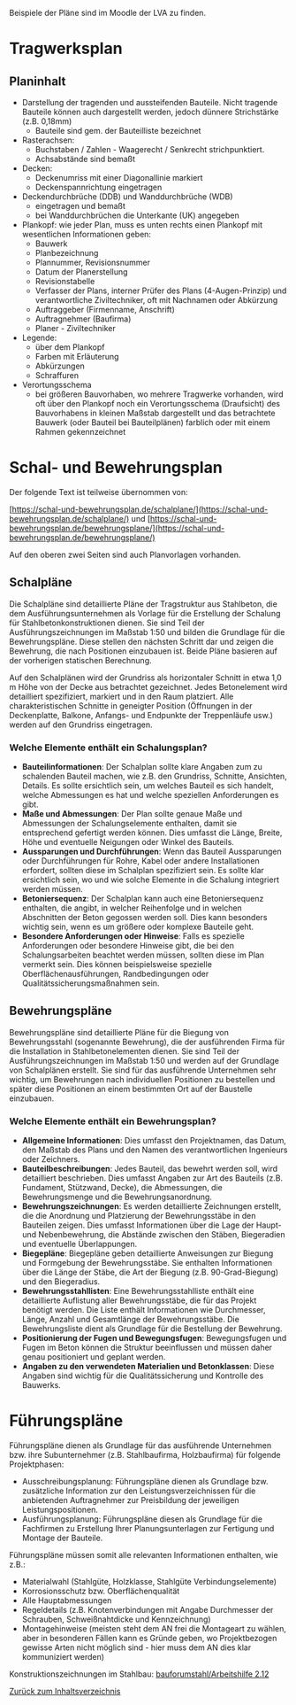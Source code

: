 Beispiele der Pläne sind im Moodle der LVA zu finden.
# Tragwerksplan

## Planinhalt

- Darstellung der tragenden und aussteifenden Bauteile. Nicht tragende Bauteile können auch dargestellt werden, jedoch dünnere Strichstärke (z.B. 0,18mm)
	- Bauteile sind gem. der Bauteilliste bezeichnet 
- Rasterachsen: 
	- Buchstaben / Zahlen - Waagerecht / Senkrecht strichpunktiert. 
	- Achsabstände sind bemaßt
- Decken:
	- Deckenumriss mit einer Diagonallinie markiert
	- Deckenspannrichtung eingetragen
- Deckendurchbrüche (DDB) und Wanddurchbrüche (WDB) 
	- eingetragen und bemaßt
	- bei Wanddurchbrüchen die Unterkante (UK) angegeben
- Plankopf: wie jeder Plan, muss es unten rechts einen Plankopf mit wesentlichen Informationen geben:
	- Bauwerk 
	- Planbezeichnung 
	- Plannummer, Revisionsnummer
	- Datum der Planerstellung
	- Revisionstabelle
	- Verfasser der Plans, interner Prüfer des Plans (4-Augen-Prinzip) und verantwortliche Ziviltechniker, oft mit Nachnamen oder Abkürzung
	- Auftraggeber (Firmenname, Anschrift)
	- Auftragnehmer (Baufirma)
	- Planer - Ziviltechniker
- Legende: 
	- über dem Plankopf
	- Farben mit Erläuterung
	- Abkürzungen
	- Schraffuren
- Verortungsschema
	- bei größeren Bauvorhaben, wo mehrere Tragwerke vorhanden, wird oft über den Plankopf noch ein Verortungsschema (Draufsicht) des Bauvorhabens in kleinen Maßstab dargestellt und das betrachtete Bauwerk (oder Bauteil bei Bauteilplänen) farblich oder mit einem Rahmen gekennzeichnet

# Schal- und Bewehrungsplan

Der folgende Text ist teilweise übernommen von:

[https://schal-und-bewehrungsplan.de/schalplane/](https://schal-und-bewehrungsplan.de/schalplane/)
und
[https://schal-und-bewehrungsplan.de/bewehrungsplane/](https://schal-und-bewehrungsplan.de/bewehrungsplane/)

Auf den oberen zwei Seiten sind auch Planvorlagen vorhanden.

## Schalpläne

Die Schalpläne sind detaillierte Pläne der Tragstruktur aus Stahlbeton, die dem Ausführungsunternehmen als Vorlage für die Erstellung der Schalung für Stahlbetonkonstruktionen dienen. Sie sind Teil der Ausführungszeichnungen im Maßstab 1:50 und bilden die Grundlage für die Bewehrungspläne. Diese stellen den nächsten Schritt dar und zeigen die Bewehrung, die nach Positionen einzubauen ist. Beide Pläne basieren auf der vorherigen statischen Berechnung.

Auf den Schalplänen wird der Grundriss als horizontaler Schnitt in etwa 1,0 m Höhe von der Decke aus betrachtet gezeichnet. Jedes Betonelement wird detailliert spezifiziert, markiert und in den Raum platziert. Alle charakteristischen Schnitte in geneigter Position (Öffnungen in der Deckenplatte, Balkone, Anfangs- und Endpunkte der Treppenläufe usw.) werden auf den Grundriss eingetragen.

### Welche Elemente enthält ein Schalungsplan?

- **Bauteilinformationen**: Der Schalplan sollte klare Angaben zum zu schalenden Bauteil machen, wie z.B. den Grundriss, Schnitte, Ansichten, Details. Es sollte ersichtlich sein, um welches Bauteil es sich handelt, welche Abmessungen es hat und welche speziellen Anforderungen es gibt.
- **Maße und Abmessungen**: Der Plan sollte genaue Maße und Abmessungen der Schalungselemente enthalten, damit sie entsprechend gefertigt werden können. Dies umfasst die Länge, Breite, Höhe und eventuelle Neigungen oder Winkel des Bauteils.
- **Aussparungen und Durchführungen**: Wenn das Bauteil Aussparungen oder Durchführungen für Rohre, Kabel oder andere Installationen erfordert, sollten diese im Schalplan spezifiziert sein. Es sollte klar ersichtlich sein, wo und wie solche Elemente in die Schalung integriert werden müssen.
- **Betoniersequenz**: Der Schalplan kann auch eine Betoniersequenz enthalten, die angibt, in welcher Reihenfolge und in welchen Abschnitten der Beton gegossen werden soll. Dies kann besonders wichtig sein, wenn es um größere oder komplexe Bauteile geht.
- **Besondere Anforderungen oder Hinweise**: Falls es spezielle Anforderungen oder besondere Hinweise gibt, die bei den Schalungsarbeiten beachtet werden müssen, sollten diese im Plan vermerkt sein. Dies können beispielsweise spezielle Oberflächenausführungen, Randbedingungen oder Qualitätssicherungsmaßnahmen sein.

## Bewehrungspläne

Bewehrungspläne sind detaillierte Pläne für die Biegung von Bewehrungsstahl (sogenannte Bewehrung), die der ausführenden Firma für die Installation in Stahlbetonelementen dienen. Sie sind Teil der Ausführungszeichnungen im Maßstab 1:50 und werden auf der Grundlage von Schalplänen erstellt. Sie sind für das ausführende Unternehmen sehr wichtig, um Bewehrungen nach individuellen Positionen zu bestellen und später diese Positionen an einem bestimmten Ort auf der Baustelle einzubauen.

### Welche Elemente enthält ein Bewehrungsplan?

- **Allgemeine Informationen**: Dies umfasst den Projektnamen, das Datum, den Maßstab des Plans und den Namen des verantwortlichen Ingenieurs oder Zeichners.
- **Bauteilbeschreibungen**: Jedes Bauteil, das bewehrt werden soll, wird detailliert beschrieben. Dies umfasst Angaben zur Art des Bauteils (z.B. Fundament, Stützwand, Decke), die Abmessungen, die Bewehrungsmenge und die Bewehrungsanordnung.
- **Bewehrungszeichnungen**: Es werden detaillierte Zeichnungen erstellt, die die Anordnung und Platzierung der Bewehrungsstäbe in den Bauteilen zeigen. Dies umfasst Informationen über die Lage der Haupt- und Nebenbewehrung, die Abstände zwischen den Stäben, Biegeradien und eventuelle Überlappungen.
- **Biegepläne**: Biegepläne geben detaillierte Anweisungen zur Biegung und Formgebung der Bewehrungsstäbe. Sie enthalten Informationen über die Länge der Stäbe, die Art der Biegung (z.B. 90-Grad-Biegung) und den Biegeradius.
- **Bewehrungsstahllisten**: Eine Bewehrungsstahlliste enthält eine detaillierte Auflistung aller Bewehrungsstäbe, die für das Projekt benötigt werden. Die Liste enthält Informationen wie Durchmesser, Länge, Anzahl und Gesamtlänge der Bewehrungsstäbe. Die Bewehrungsliste dient als Grundlage für die Bestellung der Bewehrung.
- **Positionierung der Fugen und Bewegungsfugen**: Bewegungsfugen und Fugen im Beton können die Struktur beeinflussen und müssen daher genau positioniert und geplant werden.
- **Angaben zu den verwendeten Materialien und Betonklassen**: Diese Angaben sind wichtig für die Qualitätssicherung und Kontrolle des Bauwerks.

# Führungspläne

Führungspläne dienen als Grundlage für das ausführende Unternehmen bzw. ihre Subunternehmer (z.B. Stahlbaufirma, Holzbaufirma) für folgende Projektphasen:
- Ausschreibungsplanung: Führungspläne dienen als Grundlage bzw. zusätzliche Information zur den Leistungsverzeichnissen für die anbietenden Auftragnehmer zur Preisbildung der jeweiligen Leistungspositionen.
- Ausführungsplanung: Führungspläne diesen als Grundlage für die Fachfirmen zu Erstellung Ihrer Planungsunterlagen zur Fertigung und Montage der Bauteile.

Führungspläne müssen somit alle relevanten Informationen enthalten, wie z.B.:
- Materialwahl (Stahlgüte, Holzklasse, Stahlgüte Verbindungselemente)
- Korrosionsschutz bzw. Oberflächenqualität
- Alle Hauptabmessungen
- Regeldetails (z.B. Knotenverbindungen mit Angabe Durchmesser der Schrauben, Schweißnahtdicke und Kennzeichnung)
- Montagehinweise (meisten steht dem AN frei die Montageart zu wählen, aber in besonderen Fällen kann es Gründe geben, wo Projektbezogen gewisse Arten nicht möglich sind - hier muss dem AN dies klar kommuniziert werden)

Konstruktionszeichnungen im Stahlbau:
[bauforumstahl/Arbeitshilfe 2.12](https://archiv.bauforumstahl.de/upload/documents/publikationen/arbeitshilfen/Arbeitshilfe_02-12.pdf)


[Zurück zum Inhaltsverzeichnis](https://aiztok.github.io/KE2/)
